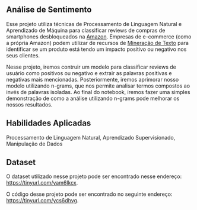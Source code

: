 ## **Análise de Sentimento**
Esse projeto utiliza técnicas de Processamento de Linguagem Natural e Aprendizado de Máquina para classificar reviews de compras de smartphones desbloqueados na [Amazon](https://www.amazon.com/). Empresas de e-commerce (como a própria Amazon) podem utilizar de recursos de [Mineração de Texto](https://en.wikipedia.org/wiki/Text_mining) para identificar se um produto está tendo um impacto positivo ou negativo nos seus clientes.

Nesse projeto, iremos contruir um modelo para classificar reviews de usuário como positivos ou negativo e extrair as palavras positivas e negativas mais mencionadas. Posteriormente, iremos aprimorar nosso modelo utilizando n-grams, que nos permite analisar termos compostos ao invés de palavras isoladas. Ao final do notebook, iremos fazer uma simples demonstração de como a análise utilizando n-grams pode melhorar os nossos resultados.

## **Habilidades Aplicadas**
Processamento de Linguagem Natural, Aprendizado Supervisionado, Manipulação de Dados

## **Dataset**
O dataset utilizado nesse projeto pode ser encontrado nesse endereço: https://tinyurl.com/yam6lkcx.

O código desse projeto pode ser encontrado no seguinte endereço: https://tinyurl.com/ycs6dhvg.